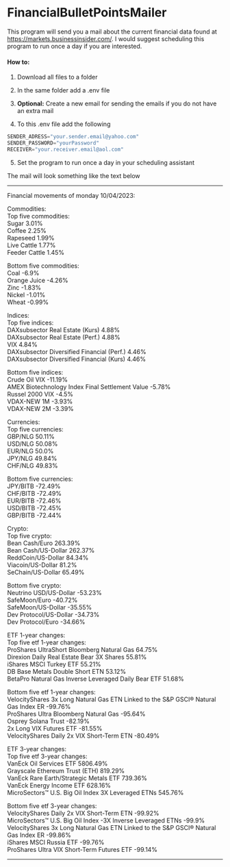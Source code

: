 
# FinancialBulletPointsMailer
This program will send you a mail about the current financial data found at https://markets.businessinsider.com/. I would suggest scheduling this program to run once 
a day if you are interested.

#### How to:

1. Download all files to a folder

2. In the same folder add a .env file

3. **Optional:** Create a new email for sending the emails if you do not have an extra mail

4. To this .env file add the following
```python
SENDER_ADRESS="your.sender.email@yahoo.com"
SENDER_PASSWORD="yourPassword"
RECEIVER="your.receiver.email@aol.com"
```

5. Set the program to run once a day in your scheduling assistant

The mail will look something like the text below

---
Financial movements of monday 10/04/2023:

Commodities:<br>
Top five commodities:<br>
Sugar          3.01%<br>
Coffee         2.25%<br>
Rapeseed       1.99%<br>
Live Cattle    1.77%<br>
Feeder Cattle  1.45%<br>

Bottom five commodities:<br>
Coal          -6.9%<br>
Orange Juice  -4.26%<br>
Zinc          -1.83%<br>
Nickel        -1.01%<br>
Wheat         -0.99%<br>

Indices:<br>
Top five indices:<br>
DAXsubsector Real Estate (Kurs)             4.88%<br>
DAXsubsector Real Estate (Perf.)            4.88%<br>
VIX                                         4.84%<br>
DAXsubsector Diversified Financial (Perf.)  4.46%<br>
DAXsubsector Diversified Financial (Kurs)   4.46%<br>

Bottom five indices:<br>
Crude Oil VIX                                    -11.19%<br>
AMEX Biotechnology Index Final Settlement Value  -5.78%<br>
Russel 2000 VIX                                  -4.5%<br>
VDAX-NEW 1M                                      -3.93%<br>
VDAX-NEW 2M                                      -3.39%<br>

Currencies:<br>
Top five currencies:<br>
GBP/NLG  50.11%<br>
USD/NLG  50.08%<br>
EUR/NLG  50.0%<br>
JPY/NLG  49.84%<br>
CHF/NLG  49.83%<br>

Bottom five currencies:<br>
JPY/BITB  -72.49%<br>
CHF/BITB  -72.49%<br>
EUR/BITB  -72.46%<br>
USD/BITB  -72.45%<br>
GBP/BITB  -72.44%<br>

Crypto:<br>
Top five crypto:<br>
Bean Cash/Euro       263.39%<br>
Bean Cash/US-Dollar  262.37%<br>
ReddCoin/US-Dollar   84.34%<br>
Viacoin/US-Dollar    81.2%<br>
SeChain/US-Dollar    65.49%<br>

Bottom five crypto:<br>
Neutrino USD/US-Dollar  -53.23%<br>
SafeMoon/Euro           -40.72%<br>
SafeMoon/US-Dollar      -35.55%<br>
Dev Protocol/US-Dollar  -34.73%<br>
Dev Protocol/Euro       -34.66%<br>

ETF 1-year changes:<br>
Top five etf 1-year changes:<br>
ProShares UltraShort Bloomberg Natural Gas            64.75%<br>
Direxion Daily Real Estate Bear 3X Shares             55.81%<br>
iShares MSCI Turkey ETF                               55.21%<br>
DB Base Metals Double Short ETN                       53.12%<br>
BetaPro Natural Gas Inverse Leveraged Daily Bear ETF  51.68%<br>

Bottom five etf 1-year changes:<br>
VelocityShares 3x Long Natural Gas ETN Linked to the S&P GSCI® Natural Gas Index ER  -99.76%<br>
ProShares Ultra Bloomberg Natural Gas                                                -95.64%<br>
Osprey Solana Trust                                                                  -82.19%<br>
2x Long VIX Futures ETF                                                              -81.55%<br>
VelocityShares Daily 2x VIX Short-Term ETN                                           -80.49%<br>

ETF 3-year changes:<br>
Top five etf 3-year changes:<br>
VanEck Oil Services ETF                             5806.49%<br>
Grayscale Ethereum Trust (ETH)                      819.29%<br>
VanEck Rare Earth/Strategic Metals ETF              739.36%<br>
VanEck Energy Income ETF                            628.16%<br>
MicroSectors™ U.S. Big Oil Index 3X Leveraged ETNs  545.76%<br>

Bottom five etf 3-year changes:<br>
VelocityShares Daily 2x VIX Short-Term ETN                                           -99.92%<br>
MicroSectors™ U.S. Big Oil Index -3X Inverse Leveraged ETNs                          -99.9%<br>
VelocityShares 3x Long Natural Gas ETN Linked to the S&P GSCI® Natural Gas Index ER  -99.86%<br>
iShares MSCI Russia ETF                                                              -99.76%<br>
ProShares Ultra VIX Short-Term Futures ETF                                           -99.14%

---

